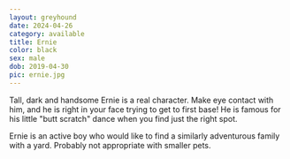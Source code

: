 ```yaml
---
layout: greyhound
date: 2024-04-26
category: available
title: Ernie
color: black
sex: male
dob: 2019-04-30
pic: ernie.jpg
---
```

Tall, dark and handsome Ernie is a real character. Make eye contact with him, and he is right in your face trying to get to first base! He is famous for his little "butt scratch" dance when you find just the right spot. 

Ernie is an active boy who would like to find a similarly adventurous family with a yard. Probably not appropriate with smaller pets. 
